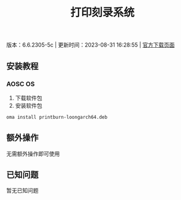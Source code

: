 ﻿---
id: 1742
title: 打印刻录系统
toc: true
weight: 1742
---

版本：6.6.2305-5c | 更新时间：2023-08-31 16:28:55 | [官方下载页面](http://app.loongapps.cn/#/detail/1742)

## 安装教程 

### AOSC OS 

1. 下载软件包
2. 安装软件包

```bash
oma install printburn-loongarch64.deb
```

## 额外操作

无需额外操作即可使用

## 已知问题

暂无已知问题


